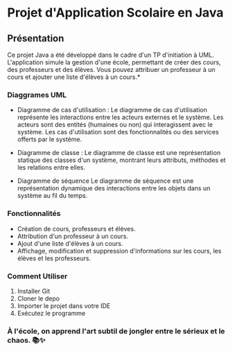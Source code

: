 # Projet d'Application Scolaire en Java
## Présentation
Ce projet Java a été développé dans le cadre d'un TP d'initiation à UML. 
L'application simule la gestion d'une école, permettant de créer des cours, des professeurs et des élèves. 
Vous pouvez attribuer un professeur à un cours et ajouter une liste d'élèves à un cours.*

### Diaggrames UML
  * Diagramme de cas d'utilisation :
      Le diagramme de cas d'utilisation représente les interactions entre les acteurs externes et le système.
      Les acteurs sont des entités (humaines ou non) qui interagissent avec le système.
      Les cas d'utilisation sont des fonctionnalités ou des services offerts par le système.
  
  * Diagramme de classe :
      Le diagramme de classe est une représentation statique des classes d'un système, montrant leurs attributs, méthodes et les relations entre elles.
    
  * Diagramme de séquence
      Le diagramme de séquence est une représentation dynamique des interactions entre les objets dans un système au fil du temps.
    
### Fonctionnalités
  * Création de cours, professeurs et élèves.
  * Attribution d'un professeur à un cours.
  * Ajout d'une liste d'élèves à un cours.
  * Affichage, modification et suppression d'informations sur les cours, les élèves et les professeurs.
    
### Comment Utiliser
1. Installer Git
2. Cloner le depo
3. Importer le projet dans votre IDE
4. Exécutez le programme
   

### À l'école, on apprend l'art subtil de jongler entre le sérieux et le chaos. 📚✨
